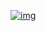 [![img](http://the-pastry-box-project.net/wp-content/uploads/2012/12/image-800x1024.jpg)](http://the-pastry-box-project.net/wp-content/uploads/2012/12/image.jpeg)